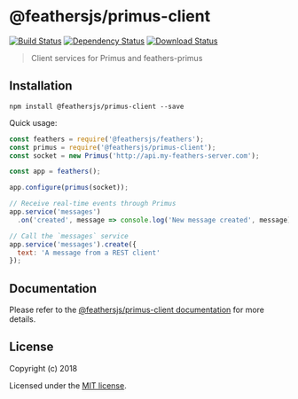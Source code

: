 # @feathersjs/primus-client

[![Build Status](https://travis-ci.org/feathersjs/feathers.png?branch=master)](https://travis-ci.org/feathersjs/feathers)
[![Dependency Status](https://img.shields.io/david/feathersjs/feathers.svg?style=flat-square&path=packages/primus-client)](https://david-dm.org/feathersjs/feathers?path=packages/primus-client)
[![Download Status](https://img.shields.io/npm/dm/@feathersjs/primus-client.svg?style=flat-square)](https://www.npmjs.com/package/@feathersjs/primus-client)

> Client services for Primus and feathers-primus

## Installation

```
npm install @feathersjs/primus-client --save
```

Quick usage:

```js
const feathers = require('@feathersjs/feathers');
const primus = require('@feathersjs/primus-client');
const socket = new Primus('http://api.my-feathers-server.com');

const app = feathers();

app.configure(primus(socket));

// Receive real-time events through Primus
app.service('messages')
  .on('created', message => console.log('New message created', message));

// Call the `messages` service
app.service('messages').create({
  text: 'A message from a REST client'
});
```

## Documentation

Please refer to the [@feathersjs/primus-client documentation](https://docs.feathersjs.com/api/client/primus.html) for more details.

## License

Copyright (c) 2018

Licensed under the [MIT license](LICENSE).
